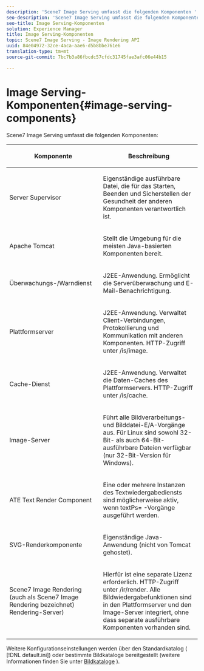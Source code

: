```yaml
---
description: 'Scene7 Image Serving umfasst die folgenden Komponenten '
seo-description: 'Scene7 Image Serving umfasst die folgenden Komponenten '
seo-title: Image Serving-Komponenten
solution: Experience Manager
title: Image Serving-Komponenten
topic: Scene7 Image Serving - Image Rendering API
uuid: 84e04972-32ce-4aca-aae6-d5b8bbe761e6
translation-type: tm+mt
source-git-commit: 7bc7b3a86fbcdc57cfdc31745fae3afc06e44b15

---
```



# Image Serving-Komponenten{#image-serving-components}

Scene7 Image Serving umfasst die folgenden Komponenten:

<table id="table_534AF33FE5C4453EACAE0DF35E8E3B63"> 
 <thead> 
  <tr> 
   <th colname="col1" class="entry"> <p>Komponente </p> </th> 
   <th colname="col2" class="entry"> <p>Beschreibung </p> </th> 
  </tr>
 </thead>
 <tbody> 
  <tr> 
   <td colname="col1"> <p>Server Supervisor </p> </td> 
   <td colname="col2"> <p>Eigenständige ausführbare Datei, die für das Starten, Beenden und Sicherstellen der Gesundheit der anderen Komponenten verantwortlich ist. </p> </td> 
  </tr> 
  <tr> 
   <td colname="col1"> <p>Apache Tomcat </p> </td> 
   <td colname="col2"> <p>Stellt die Umgebung für die meisten Java-basierten Komponenten bereit. </p> </td> 
  </tr> 
  <tr> 
   <td colname="col1"> <p>Überwachungs-/Warndienst </p> </td> 
   <td colname="col2"> <p>J2EE-Anwendung. Ermöglicht die Serverüberwachung und E-Mail-Benachrichtigung. </p> </td> 
  </tr> 
  <tr> 
   <td colname="col1"> <p>Plattformserver </p> </td> 
   <td colname="col2"> <p>J2EE-Anwendung. Verwaltet Client-Verbindungen, Protokollierung und Kommunikation mit anderen Komponenten. HTTP-Zugriff unter <span class="filepath"> /is/image</span>. </p> </td> 
  </tr> 
  <tr> 
   <td colname="col1"> <p>Cache-Dienst </p> </td> 
   <td colname="col2"> <p>J2EE-Anwendung. Verwaltet die Daten-Caches des Plattformservers. HTTP-Zugriff unter /is/cache. </p> </td> 
  </tr> 
  <tr> 
   <td colname="col1"> <p>Image-Server </p> </td> 
   <td colname="col2"> <p>Führt alle Bildverarbeitungs- und Bilddatei-E/A-Vorgänge aus. Für Linux sind sowohl 32-Bit- als auch 64-Bit-ausführbare Dateien verfügbar (nur 32-Bit-Version für Windows). </p> </td> 
  </tr> 
  <tr> 
   <td colname="col1"> <p>ATE Text Render Component </p> </td> 
   <td colname="col2"> <p>Eine oder mehrere Instanzen des Textwiedergabediensts sind möglicherweise aktiv, wenn <span class="codeph"> textPs=</span> -Vorgänge ausgeführt werden. </p> </td> 
  </tr> 
  <tr> 
   <td colname="col1"> <p>SVG-Renderkomponente </p> </td> 
   <td colname="col2"> <p>Eigenständige Java-Anwendung (nicht von Tomcat gehostet). </p> </td> 
  </tr> 
  <tr> 
   <td colname="col1"> <p>Scene7 Image Rendering (auch als Scene7 Image Rendering bezeichnet) Rendering-Server) </p> </td> 
   <td colname="col2"> <p>Hierfür ist eine separate Lizenz erforderlich. HTTP-Zugriff unter <span class="filepath"> /ir/render</span>. Alle Bildwiedergabefunktionen sind in den Plattformserver und den Image-Server integriert, ohne dass separate ausführbare Komponenten vorhanden sind. </p> </td> 
  </tr> 
 </tbody> 
</table>

Weitere Konfigurationseinstellungen werden über den Standardkatalog ( [!DNL default.ini]) oder bestimmte Bildkataloge bereitgestellt (weitere Informationen finden Sie unter [Bildkataloge](../../is-api/image-catalog/image-serving-api-ref/c-image-catalog-reference/c-overview/c-overview.md#concept-9ce2b6a133de45f783e95cabc5810ac3) ).
